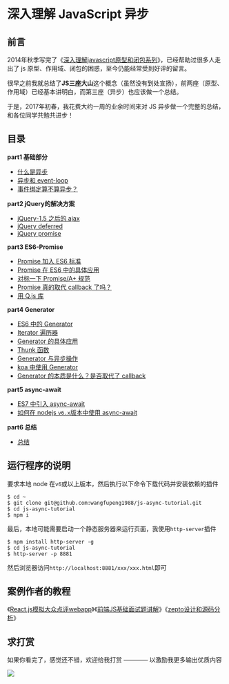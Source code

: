 # 深入理解 JavaScript 异步

## 前言

2014年秋季写完了《[深入理解javascript原型和闭包系列](http://www.cnblogs.com/wangfupeng1988/p/4001284.html)》，已经帮助过很多人走出了 js 原型、作用域、闭包的困惑，至今仍能经常受到好评的留言。

很早之前我就总结了**JS三座大山**这个概念（虽然没有到处宣扬），前两座（原型、作用域）已经基本讲明白，而第三座（异步）也应该做一个总结。

于是，2017年初春，我花费大约一周的业余时间来对 JS 异步做一个完整的总结，和各位同学共勉共进步！

## 目录

**part1 基础部分**

- [什么是异步](./part1-basic/01-what-is-async.md)
- [异步和 event-loop](./part1-basic/02-event-loop.md)
- [事件绑定算不算异步？](./part1-basic/03-event-bind.md)

**part2 jQuery的解决方案**

- [jQuery-1.5 之后的 ajax](./part2-jquery/01-jquery-ajax.md)
- [jQuery deferred](./part2-jquery/02-jquery-deferred.md)
- [jQuery promise](./part2-jquery/03-jquery-promise.md)

**part3 ES6-Promise**

- [Promise 加入 ES6 标准](./part3-promise/01-promise-in-es6.md)
- [Promise 在 ES6 中的具体应用](./part3-promise/02-promise-use.md)
- [对标一下 Promise/A+ 规范](./part3-promise/03-promise-standard.md)
- [Promise 真的取代 callback 了吗？](./part3-promise/04-promise-callback.md)
- [用 Q.js 库](./part3-promise/05-promise-q.md)

**part4 Generator**

- [ES6 中的 Generator](./part4-generator/01-generator-in-es6.md)
- [Iterator 遍历器](./part4-generator/02-iterator.md)
- [Generator 的具体应用](./part4-generator/03-iterator-use.md)
- [Thunk 函数](./part4-generator/04-thunk.md)
- [Generator 与异步操作](./part4-generator/05-generator-for-async.md)
- [koa 中使用 Generator](./part4-generator/06-generator-for-koa.md)
- [Generator 的本质是什么？是否取代了 callback](./part4-generator/07-generator-callback.md)

**part5 async-await**

- [ES7 中引入 async-await](./part5-async-await/01-async-await-in-es7.md)
- [如何在 nodejs `v6.x`版本中使用 async-await](./part5-async-await/02-use-in-node-v6.md)

**part6 总结**

- [总结](./part6-end/01-summary.md)

## 运行程序的说明

要求本地 node 在`v6`或以上版本，然后执行以下命令下载代码并安装依赖的插件

```shell
$ cd ~
$ git clone git@github.com:wangfupeng1988/js-async-tutorial.git
$ cd js-async-tutorial
$ npm i
```

最后，本地可能需要启动一个静态服务器来运行页面，我使用`http-server`插件

```shell
$ npm install http-server -g
$ cd js-async-tutorial
$ http-server -p 8881
```

然后浏览器访问`http://localhost:8881/xxx/xxx.html`即可

## 案例作者的教程

《[React.js模拟大众点评webapp](http://coding.imooc.com/class/99.html)》《[前端JS基础面试题讲解](http://coding.imooc.com/class/115.html)》《[zepto设计和源码分析](http://www.imooc.com/learn/745)》

## 求打赏

如果你看完了，感觉还不错，欢迎给我打赏 ———— 以激励我更多输出优质内容

![](http://images2015.cnblogs.com/blog/138012/201702/138012-20170228112237798-1507196643.png)
